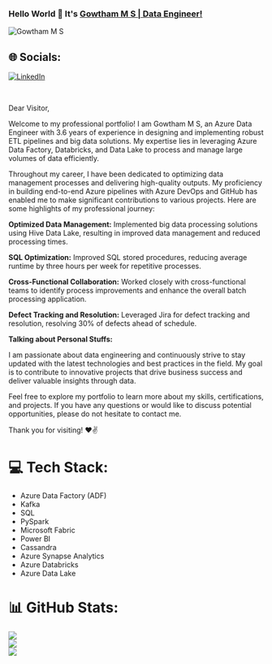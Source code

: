 ### Hello World 👋 It's [Gowtham M S | Data Engineer!](https://github.com/gowthamsankar43/)

<p align="left"> <img src="https://komarev.com/ghpvc/?username=gowthamsankar43&label=Profile%20views&color=0e75b6&style=flat" alt="Gowtham M S" /> </p>

## 🌐 Socials:
[![LinkedIn](https://img.shields.io/badge/LinkedIn-%230077B5.svg?logo=linkedin&logoColor=white)](https://www.linkedin.com/in/gowtham-m-s/) 
<br />

<br />

Dear Visitor,

Welcome to my professional portfolio! I am Gowtham M S, an Azure Data Engineer with 3.6 years of experience in designing and implementing robust ETL pipelines and big data solutions. My expertise lies in leveraging Azure Data Factory, Databricks, and Data Lake to process and manage large volumes of data efficiently.

Throughout my career, I have been dedicated to optimizing data management processes and delivering high-quality outputs. My proficiency in building end-to-end Azure pipelines with Azure DevOps and GitHub has enabled me to make significant contributions to various projects. Here are some highlights of my professional journey:

**Optimized Data Management:** Implemented big data processing solutions using Hive Data Lake, resulting in improved data management and reduced processing times.

**SQL Optimization:** Improved SQL stored procedures, reducing average runtime by three hours per week for repetitive processes.

**Cross-Functional Collaboration:** Worked closely with cross-functional teams to identify process improvements and enhance the overall batch processing application.

**Defect Tracking and Resolution:** Leveraged Jira for defect tracking and resolution, resolving 30% of defects ahead of schedule.


**Talking about Personal Stuffs:**

I am passionate about data engineering and continuously strive to stay updated with the latest technologies and best practices in the field. My goal is to contribute to innovative projects that drive business success and deliver valuable insights through data.

Feel free to explore my portfolio to learn more about my skills, certifications, and projects. If you have any questions or would like to discuss potential opportunities, please do not hesitate to contact me.

Thank you for visiting!
❤✌



# 💻 Tech Stack:
<ul> <li>Azure Data Factory (ADF)</li> <li>Kafka</li> <li>SQL</li> <li>PySpark</li> <li>Microsoft Fabric</li> <li>Power BI</li> <li>Cassandra</li> <li>Azure Synapse Analytics</li> <li>Azure Databricks</li> <li>Azure Data Lake</li> </ul>
  
# 📊 GitHub Stats:
![](https://github-readme-stats.vercel.app/api?username=gowthamsankar43&theme=dark&hide_border=false&include_all_commits=false&count_private=false)<br/>
![](https://github-readme-streak-stats.herokuapp.com/?user=gowthamsankar43&theme=dark&hide_border=false)<br/>
![](https://github-readme-stats.vercel.app/api/top-langs/?username=gowthamsankar43&theme=dark&hide_border=false&include_all_commits=false&count_private=false&layout=compact)

